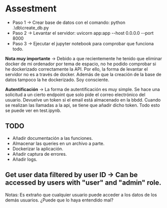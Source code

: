 # Assestment

- Paso 1 -> Crear base de datos con el comando: python .\db\create_db.py
- Paso 2 -> Levantar el servidor: uvicorn app:app --host 0.0.0.0 --port 8000
- Paso 3 -> Ejecutar el jupyter notebook para comprobar que funciona todo.

**Nota muy importante** -> Debido a que recientemente he tenido que eliminar docker de mi ordenador por tema de espacio, no he podido comprobar si he dockerizado correctamente la API.
Por ello, la forma de levantar el servidor no es a través de docker. Además de que la creación de la base de datos tampoco la he dockerizado. Soy consciente.

**Autentificación** -> La forma de autentificación es muy simple. Se hace una solicitud a un cierto endpoint que solo pide el correo electrónico del usuario. Devuelve un token si el email está almacenado en la bbdd.
Cuando se realizan las llamadas a la api, se tiene que añadir dicho token. Todo esto se puede ver en test.ipynb.

## TODO
- Añadir documentación a las funciones.
- Almacenar las queries en un archivo a parte.
- Dockerizar la aplicación.
- Añadir captura de errores.
- Añadir logs.

## Get user data filtered by user ID -> Can be accessed by users with "user" and "admin" role.
Notas: Es extraño que cualquier usuario puede acceder a los datos de los demás usuarios. ¿Puede que lo haya entendido mal?



